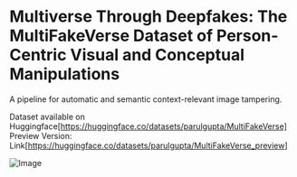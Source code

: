 # Multiverse Through Deepfakes: The MultiFakeVerse Dataset of Person-Centric Visual and Conceptual Manipulations
A pipeline for automatic and semantic context-relevant image tampering.

Dataset available on Huggingface[https://huggingface.co/datasets/parulgupta/MultiFakeVerse] Preview Version: Link[https://huggingface.co/datasets/parulgupta/MultiFakeVerse_preview]

![Image](https://github.com/user-attachments/assets/4cc6514e-8fd6-4b19-8005-c1d7f84a5ff9)
